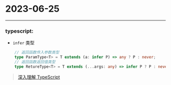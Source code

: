
# 2023-06-25
---


### typescript:  
- `infer` 类型
```ts
    // 返回函数传入参数类型
    type ParamType<T> = T extends (a: infer P) => any ? P : never;
    // 返回函数返回值类型
    type RetureType<T> = T extends (...args: any) => infer P ? P : never;
```



> [深入理解 TypeScript](https://jkchao.github.io/typescript-book-chinese/tips/infer.html#%E4%B8%80%E4%BA%9B%E7%94%A8%E4%BE%8B)


